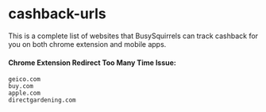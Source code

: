 # cashback-urls

This is a complete list of websites that BusySquirrels can track cashback for you on both chrome extension and mobile apps. 

#### Chrome Extension Redirect Too Many Time Issue:
```
geico.com
buy.com
apple.com
directgardening.com
```
